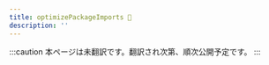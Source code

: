 ```yaml
---
title: optimizePackageImports 🚧
description: ''
---
```


:::caution
本ページは未翻訳です。翻訳され次第、順次公開予定です。
:::
